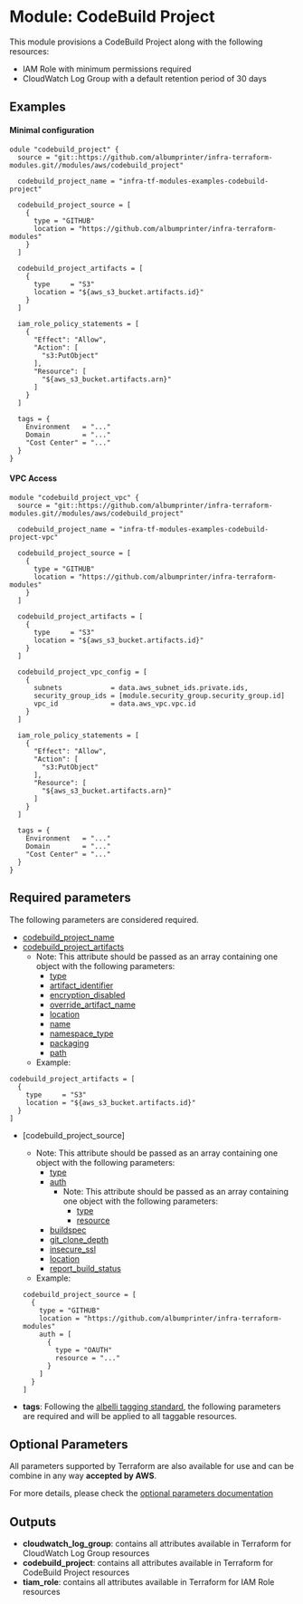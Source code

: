 # Module: CodeBuild Project

This module provisions a CodeBuild Project along with the following resources:

- IAM Role with minimum permissions required
- CloudWatch Log Group with a default retention period of 30 days

## Examples

#### Minimal configuration

```
odule "codebuild_project" {
  source = "git::https://github.com/albumprinter/infra-terraform-modules.git//modules/aws/codebuild_project"

  codebuild_project_name = "infra-tf-modules-examples-codebuild-project"

  codebuild_project_source = [
    {
      type = "GITHUB"
      location = "https://github.com/albumprinter/infra-terraform-modules"
    }
  ]

  codebuild_project_artifacts = [
    {
      type     = "S3"
      location = "${aws_s3_bucket.artifacts.id}"
    }
  ]

  iam_role_policy_statements = [
    {
      "Effect": "Allow",
      "Action": [
        "s3:PutObject"
      ],
      "Resource": [
        "${aws_s3_bucket.artifacts.arn}"
      ]
    }
  ]

  tags = {
    Environment   = "..."
    Domain        = "..."
    "Cost Center" = "..."
  }
}
```

#### VPC Access

```
module "codebuild_project_vpc" {
  source = "git::https://github.com/albumprinter/infra-terraform-modules.git//modules/aws/codebuild_project"

  codebuild_project_name = "infra-tf-modules-examples-codebuild-project-vpc"

  codebuild_project_source = [
    {
      type = "GITHUB"
      location = "https://github.com/albumprinter/infra-terraform-modules"
    }
  ]

  codebuild_project_artifacts = [
    {
      type     = "S3"
      location = "${aws_s3_bucket.artifacts.id}"
    }
  ]

  codebuild_project_vpc_config = [
    {
      subnets            = data.aws_subnet_ids.private.ids,
      security_group_ids = [module.security_group.security_group.id]
      vpc_id             = data.aws_vpc.vpc.id
    }
  ]

  iam_role_policy_statements = [
    {
      "Effect": "Allow",
      "Action": [
        "s3:PutObject"
      ],
      "Resource": [
        "${aws_s3_bucket.artifacts.arn}"
      ]
    }
  ]

  tags = {
    Environment   = "..."
    Domain        = "..."
    "Cost Center" = "..."
  }
}
```

## Required parameters

The following parameters are considered required.

- [codebuild_project_name](https://www.terraform.io/docs/providers/aws/r/codebuild_project.html#name)
- [codebuild_project_artifacts](https://www.terraform.io/docs/providers/aws/r/codebuild_project.html#artifacts)
  - Note: This attribute should be passed as an array containing one object with the following parameters:
    - [type](https://www.terraform.io/docs/providers/aws/r/codebuild_project.html#type)
    - [artifact_identifier](https://www.terraform.io/docs/providers/aws/r/codebuild_project.html#artifact_identifier)
    - [encryption_disabled](https://www.terraform.io/docs/providers/aws/r/codebuild_project.html#encryption_disabled)
    - [override_artifact_name](https://www.terraform.io/docs/providers/aws/r/codebuild_project.html#override_artifact_name)
    - [location](https://www.terraform.io/docs/providers/aws/r/codebuild_project.html#location)
    - [name](https://www.terraform.io/docs/providers/aws/r/codebuild_project.html#name-1)
    - [namespace_type](https://www.terraform.io/docs/providers/aws/r/codebuild_project.html#namespace_type)
    - [packaging](https://www.terraform.io/docs/providers/aws/r/codebuild_project.html#packaging)
    - [path](https://www.terraform.io/docs/providers/aws/r/codebuild_project.html#path)
  - Example:

```
codebuild_project_artifacts = [
  {
    type     = "S3"
    location = "${aws_s3_bucket.artifacts.id}"
  }
]
```

- [codebuild_project_source]

  - Note: This attribute should be passed as an array containing one object with the following parameters:
    - [type](https://www.terraform.io/docs/providers/aws/r/codebuild_project.html#type-4)
    - [auth](https://www.terraform.io/docs/providers/aws/r/codebuild_project.html#auth)
      - Note: This attribute should be passed as an array containing one object with the following parameters:
        - [type](https://www.terraform.io/docs/providers/aws/r/codebuild_project.html#type-5)
        - [resource](https://www.terraform.io/docs/providers/aws/r/codebuild_project.html#resource)
    - [buildspec](https://www.terraform.io/docs/providers/aws/r/codebuild_project.html#buildspec)
    - [git_clone_depth](https://www.terraform.io/docs/providers/aws/r/codebuild_project.html#git_clone_depth)
    - [insecure_ssl](https://www.terraform.io/docs/providers/aws/r/codebuild_project.html#insecure_ssl)
    - [location](https://www.terraform.io/docs/providers/aws/r/codebuild_project.html#location-3)
    - [report_build_status](https://www.terraform.io/docs/providers/aws/r/codebuild_project.html#report_build_status)
  - Example:

  ```
  codebuild_project_source = [
    {
      type = "GITHUB"
      location = "https://github.com/albumprinter/infra-terraform-modules"
      auth = [
        {
          type = "OAUTH"
          resource = "..."
        }
      ]
    }
  ]
  ```

- **tags**: Following the [albelli tagging standard](https://wiki.albelli.net/wiki/Albelli_AWS_Tagging_standards), the following parameters are required and will be applied to all taggable resources.

## Optional Parameters

All parameters supported by Terraform are also available for use and can be combine in any way **accepted by AWS**.

For more details, please check the [optional parameters documentation](docs/optional_parameters.md)

## Outputs

- **cloudwatch_log_group**: contains all attributes available in Terraform for CloudWatch Log Group resources
- **codebuild_project**: contains all attributes available in Terraform for CodeBuild Project resources
- **tiam_role**: contains all attributes available in Terraform for IAM Role resources
